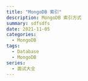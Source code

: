```yaml
---
title: "MongoDB 索引"
description: MongoDB 索引方式
summary: sdfsdfs
date: 2021-11-05
categories:
  - MongoDB
tags:
  - Database
  - MongoDB
series:		
  - 面试大全
---
```




